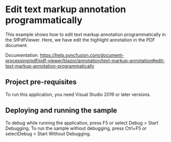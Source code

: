 # Edit text markup annotation programmatically
This example shows how to edit text markup annotation programmatically in the SfPdfViewer. Here, we have edit the highlight annotation in the  PDF document.

Documentation: https://help.syncfusion.com/document-processing/pdf/pdf-viewer/blazor/annotation/text-markup-annotation#edit-text-markup-annotation-programmatically

## Project pre-requisites
To run this application, you need Visual Studio 2019 or later versions.

## Deploying and running the sample
To debug while running the application, press F5 or select Debug > Start Debugging. To run the sample without debugging, press Ctrl+F5 or selectDebug > Start Without Debugging.